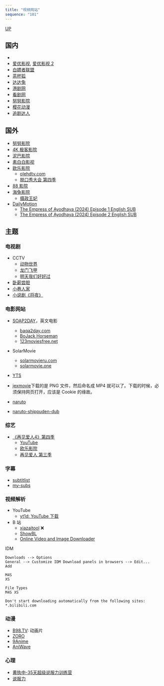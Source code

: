 ```yaml
---
title: "视频网站"
sequence: "101"
---
```


[UP](/res/res-index.html)

## 国内

- [](https://www.naifei2.org/)
- [爱优影视](https://iuys.tv/), [爱优影视 2](https://iuys.cc/)
- [白嫖者联盟](https://www.baipiaozhe123.com/)
- [茶杯狐](https://cupfoxcc.com/)
- [达达兔](https://www.dadatu.net/)
- [港剧网](https://www.yunduolp.com/)
- [看剧网](https://www.kanjuw.net/)
- [努努影院](https://nnyy.in/)
- [樱花动漫](http://www.yinghua8.io/)
- [追剧达人](https://www.npjtjx.cn/)

## 国外

- [努努影院](https://www.nnvod.com/)
- [4K 极客影院](https://www.i8k.cc/)
- [泥巴影院](https://www.nbys1.tv/)
- [素白白影视](https://www.subaibaiys.com/)
- [欧乐影院](https://olevod.com/)
    - [olehdtv.com](https://www.olehdtv.com/)
    - [脱口秀大会 第四季](https://olevod.com/index.php/vod/detail/id/29113.html)
- [88 影院](https://www.88ved.com/)
- [海兔影院](https://www.haituu.tv/)
    - [摄政王妃](https://www.haituu.tv/voddetail/356186.html)
- [DailyMotion](https://www.dailymotion.com/)
    - [The Empress of Ayodhaya (2024) Episode 1 English SUB](https://www.dailymotion.com/video/x9816lo)
    - [The Empress of Ayodhaya (2024) Episode 2 English SUB](https://www.dailymotion.com/video/x98ffa0)

## 主题

### 电视剧

- CCTV
    - [动物世界](http://tv.cctv.com/lm/dwsj/index.shtml?spm=C31267.PzXj0D8UJUyC.EuVgsDNuNsvy.1)
    - [龙门飞甲](https://tv.cctv.com/2018/08/16/VIDAzFeInQPP4aQhmXQF4ljf180816.shtml)
    - [明天我们好好过](https://tv.cctv.com/2021/04/04/VIDEYbTYHjwt9We1lI0Znjki210404.shtml)
- [卧薪尝胆](https://www.dadatu.net/v/115238.html)
- [小巷人家](https://www.olevod.com/details-2-60683.html)
- [小说剧《将夜》](https://www.bilibili.com/video/BV1CE421P7nr)

### 电影网站

- [SOAP2DAY](https://ww25.soap2day.day/)，英文电影
    - [baqa2day.com](https://baqa2day.com/)
    - [BoJack Horseman](https://ww25.soap2day.day/series/bojack-horseman/)
    - [123moviesfree.net](https://ww4.123moviesfree.net/)

- SolarMovie
    - [solarmovieru.com](https://solarmovieru.com/)
    - [solarmovie.one](https://wwv.solarmovie.one/)
- [YTS](https://en.yts-official.org/movies)
- [jexmovie](https://jexmovie.pro/)下载的是 PNG 文件，然后命名成 MP4 就可以了。下载的时候，必须保持网页打开，应该是 Cookie
  的缘故。
- [naruto](https://wvv.9anime.com.pl/?s=naruto)
- [naruto-shippuden-dub](https://hianime.com.lv/anime/naruto-shippuden-dub)

### 综艺

- [《再见爱人4》第四季]()
    - [YouTube](https://www.youtube.com/playlist?list=PLJKk4isdgkt9iDzUyTdDVMif2JUDU7_jL)
    - [欧乐影院](https://www.olevod.com/details-3-60229.html)
    - [再见爱人 第三季](https://www.olevod.com/details-1-49819.html)

### 字幕

- [subtitlist](https://subtitlist.com/)
- [my-subs](https://my-subs.co/)

### 视频解析

- YouTube
    - [yt1d: YouTube 下载](https://yt1d.com/en/)
- B 站
    - [xiazaitool](https://www.xiazaitool.com/blbl) ❌
    - [ShowBL](https://www.showbl.com/lab/bilibili/)
    - [Online Video and Image Downloader](https://snapany.com/)

IDM

```text
Downloads --> Options
General --> Customize IDM Download panels in browsers --> Edit...
Add

M4S
XS

File Types
M4S XS

Don't start downloading automatically from the following sites:
*.bilibili.com
```

### 动漫

- [B98.TV](https://www.b98.tv/): 动画片
- [ZORO](https://zoroxtv.to/home)
- [9Anime](https://9animetv.to/home)
- [AniWave](https://aniwave.to/home)

### 心理

- [黄执中-35天超级说服力训练营](https://www.bilibili.com/video/BV14GBCYMEkb)
- [说服力](https://www.youtube.com/playlist?list=PL5fLgI8BVPrT-8yCwA_LGD888XVFc62jA)

